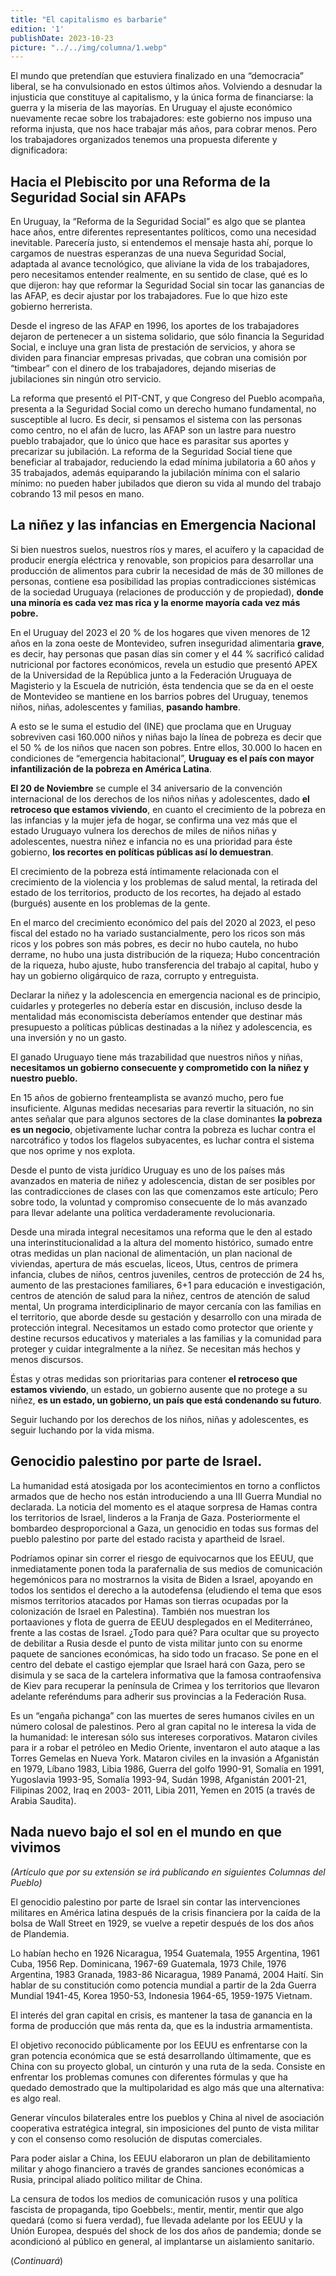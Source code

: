 ```yaml
---
title: "El capitalismo es barbarie"
edition: '1'
publishDate: 2023-10-23
picture: "../../img/columna/1.webp"
---
```

El mundo que pretendían que estuviera finalizado en una “democracia” liberal, se ha convulsionado en estos últimos años. Volviendo a desnudar la injusticia que constituye al capitalismo, y la única forma de financiarse: la guerra y la miseria de las mayorías. En Uruguay el ajuste económico nuevamente recae sobre los trabajadores: este gobierno nos impuso una reforma injusta, que nos hace trabajar más años, para cobrar menos. Pero los trabajadores organizados tenemos una propuesta diferente y dignificadora:


## Hacia el Plebiscito por una Reforma de la Seguridad Social sin AFAPs

En Uruguay, la “Reforma de la Seguridad Social” es algo que se plantea hace años, entre diferentes representantes políticos, como una necesidad inevitable. Parecería justo, si entendemos el mensaje hasta ahí, porque lo cargamos de nuestras esperanzas de una nueva Seguridad Social, adaptada al avance tecnológico, que aliviane la vida de los trabajadores, pero necesitamos entender realmente, en su sentido de clase, qué es lo que dijeron: hay que reformar la Seguridad Social sin tocar las ganancias de las AFAP, es decir ajustar por los trabajadores. Fue lo que hizo este gobierno herrerista.

Desde el ingreso de las AFAP en 1996, los aportes de los trabajadores dejaron de pertenecer a un sistema solidario, que sólo financia la Seguridad Social, e incluye una gran lista de prestación de servicios, y ahora se dividen para financiar empresas privadas, que cobran una comisión por “timbear” con el dinero de los trabajadores, dejando miserias de jubilaciones sin ningún otro servicio.

La reforma que presentó el PIT-CNT, y que Congreso del Pueblo acompaña, presenta a la Seguridad Social como un derecho humano fundamental, no susceptible al lucro. Es decir, si pensamos el sistema con las personas como centro, no el afán de lucro, las AFAP son un lastre para nuestro pueblo trabajador, que lo único que hace es parasitar sus aportes y precarizar su jubilación. La reforma de la Seguridad Social tiene que beneficiar al trabajador, reduciendo la edad mínima jubilatoria a 60 años y 35 trabajados, además equiparando la jubilación mínima con el salario mínimo: no pueden haber jubilados que dieron su vida al mundo del trabajo cobrando 13 mil pesos en mano.


## La niñez y las infancias en Emergencia Nacional

Si bien nuestros suelos, nuestros ríos y mares, el acuífero y la capacidad de producir energía eléctrica y renovable, son propicios para desarrollar una producción de alimentos para cubrir la necesidad de más de 30 millones de personas, contiene esa posibilidad las propias contradicciones sistémicas de la sociedad Uruguaya (relaciones de producción y de propiedad), **donde una minoría es cada vez mas rica y la enorme mayoría cada vez más pobre.**

En el Uruguay del 2023 el 20 % de los hogares que viven menores de 12 años en la zona oeste de Montevideo, sufren inseguridad alimentaria **grave**, es decir, hay personas que pasan días sin comer y el 44 % sacrificó calidad nutricional por factores económicos, revela un estudio que presentó APEX de la Universidad de la República junto a la Federación Uruguaya de Magisterio y la Escuela de nutrición, ésta tendencia que se da en el oeste de Montevideo se mantiene en los barrios pobres del Uruguay, tenemos niños, niñas, adolescentes y familias, **pasando hambre**.

A esto se le suma el estudio del (INE) que proclama que en Uruguay sobreviven casi 160.000 niños y niñas bajo la línea de pobreza es decir que el 50 % de los niños que nacen son pobres. Entre ellos, 30.000 lo hacen en condiciones de “emergencia habitacional”, **Uruguay es el país con mayor infantilización de la pobreza en América Latina**.

**El 20 de Noviembre** se cumple el 34 aniversario de la convención internacional de los derechos de los niños niñas y adolescentes, dado **el retroceso que estamos viviendo**, en cuanto el crecimiento de la pobreza en las infancias y la mujer jefa de hogar, se confirma una vez más que el estado Uruguayo vulnera los derechos de miles de niños niñas y adolescentes, nuestra niñez e infancia no es una prioridad para éste gobierno, **los recortes en políticas públicas así lo demuestran**.

El crecimiento de la pobreza está íntimamente relacionada con el crecimiento de la violencia y los problemas de salud mental, la retirada del estado de los territorios, producto de los recortes, ha dejado al estado (burgués) ausente en los problemas de la gente.

En el marco del crecimiento económico del país del 2020 al 2023, el peso fiscal del estado no ha variado sustancialmente, pero los ricos son más ricos y los pobres son más pobres, es decir no hubo cautela, no hubo derrame, no hubo una justa distribución de la riqueza; Hubo concentración de la riqueza, hubo ajuste, hubo transferencia del trabajo al capital, hubo y hay un gobierno oligárquico de raza, corrupto y entreguista.

Declarar la niñez y la adolescencia en emergencia nacional es de principio, cuidarles y protegerles no debería estar en discusión, incluso desde la mentalidad más economiscista deberíamos entender que destinar más presupuesto a políticas públicas destinadas a la niñez y adolescencia, es una inversión y no un gasto.

El ganado Uruguayo tiene más trazabilidad que nuestros niños y niñas, **necesitamos un gobierno consecuente y comprometido con la niñez y nuestro pueblo.**

En 15 años de gobierno frenteamplista se avanzó mucho, pero fue insuficiente. Algunas medidas necesarias para revertir la situación, no sin antes señalar que para algunos sectores de la clase dominantes **la pobreza es un negocio**, objetivamente luchar contra la pobreza es luchar contra el narcotráfico y todos los flagelos subyacentes, es luchar contra el sistema que nos oprime y nos explota.

Desde el punto de vista jurídico Uruguay es uno de los países más avanzados en materia de niñez y adolescencia, distan de ser posibles por las contradicciones de clases con las que comenzamos este artículo; Pero sobre todo, la voluntad y compromiso consecuente de lo más avanzado para llevar adelante una política verdaderamente revolucionaria.

Desde una mirada integral necesitamos una reforma que le den al estado una interinstitucionalidad a la altura del momento histórico, sumado entre otras medidas un plan nacional de alimentación, un plan nacional de viviendas, apertura de más escuelas, liceos, Utus, centros de primera infancia, clubes de niños, centros juveniles, centros de protección de 24 hs, aumento de las prestaciones familiares, 6+1 para educación e investigación, centros de atención de salud para la niñez, centros de atención de salud mental, Un programa interdiciplinario de mayor cercanía con las familias en el territorio, que aborde desde su gestación y desarrollo con una mirada de protección integral. Necesitamos un estado como protector que oriente y destine recursos educativos y materiales a las familias y la comunidad para proteger y cuidar integralmente a la niñez. Se necesitan más hechos y menos discursos.

Éstas y otras medidas son prioritarias para contener **el retroceso que estamos viviendo**, un estado, un gobierno ausente que no protege a su niñez, **es un estado, un gobierno, un país que está condenando su futuro**.

Seguir luchando por los derechos de los niños, niñas y adolescentes, es seguir luchando por la vida misma.


## Genocidio palestino por parte de Israel.

La humanidad está atosigada por los acontecimientos en torno a conflictos armados que de hecho nos están introduciendo a una III Guerra Mundial no declarada. La noticia del momento es el ataque sorpresa de Hamas contra los territorios de Israel, linderos a la Franja de Gaza. Posteriormente el bombardeo desproporcional a Gaza, un genocidio en todas sus formas del pueblo palestino por parte del estado racista y apartheid de Israel.

Podríamos opinar sin correr el riesgo de equivocarnos que los EEUU, que inmediatamente ponen toda la parafernalia de sus medios de comunicación hegemónicos para no mostrarnos la visita de Biden a Israel, apoyando en todos los sentidos el derecho a la autodefensa (eludiendo el tema que esos mismos territorios atacados por Hamas son tierras ocupadas por la colonización de Israel en Palestina). También nos muestran los portaaviones y flota de guerra de EEUU desplegados en el Mediterráneo, frente a las costas de Israel. ¿Todo para qué? Para ocultar que su proyecto de debilitar a Rusia desde el punto de vista militar junto con su enorme paquete de sanciones económicas, ha sido todo un fracaso. Se pone en el centro del debate el castigo ejemplar que Israel hará con Gaza, pero se disimula y se saca de la cartelera informativa que la famosa contraofensiva de Kiev para recuperar la península de Crimea y los territorios que llevaron adelante referéndums para adherir sus provincias a la Federación Rusa.

Es un “engaña pichanga” con las muertes de seres humanos civiles en un número colosal de palestinos. Pero al gran capital no le interesa la vida de la humanidad: le interesan sólo sus intereses corporativos. Mataron civiles para ir a robar el petróleo en Medio Oriente, inventaron el auto ataque  a las Torres Gemelas en Nueva York. Mataron civiles en la invasión a Afganistán en 1979, Líbano 1983, Libia 1986,  Guerra del golfo 1990-91, Somalía en 1991, Yugoslavia 1993-95, Somalía 1993-94, Sudán 1998, Afganistán 2001-21, Filipinas 2002, Iraq en 2003- 2011, Libia 2011, Yemen en 2015 (a través de Arabia Saudita).


## Nada nuevo bajo el sol en el mundo en que vivimos

_(Artículo que por su extensión se irá publicando en siguientes Columnas del Pueblo)_

El genocidio palestino por parte de Israel sin contar las intervenciones militares en América latina después de la crisis financiera por la caída de la bolsa de Wall Street en 1929, se vuelve a repetir después de los dos años de Plandemia.

Lo habían hecho en 1926 Nicaragua, 1954 Guatemala, 1955 Argentina, 1961 Cuba, 1956 Rep. Dominicana, 1967-69 Guatemala, 1973 Chile, 1976 Argentina, 1983 Granada, 1983-86 Nicaragua, 1989 Panamá, 2004 Haití. Sin hablar de su constitución como potencia mundial a partir de la 2da Guerra Mundial 1941-45, Korea 1950-53, Indonesia 1964-65, 1959-1975 Vietnam.

El interés del gran capital en crisis, es mantener la tasa de ganancia en la forma de producción que más renta da, que es la industria armamentista.

El objetivo reconocido públicamente por los EEUU es enfrentarse con la gran potencia económica que se está desarrollando últimamente, que es China con su proyecto global, un cinturón y una ruta de la seda.  Consiste en enfrentar los problemas comunes con diferentes fórmulas y que ha quedado demostrado que la multipolaridad es algo más que una alternativa: es algo real.

Generar vínculos bilaterales entre los pueblos y China al nivel de asociación cooperativa estratégica integral, sin imposiciones  del punto de vista militar y con el consenso como resolución de disputas comerciales.

Para poder aislar a China, los EEUU elaboraron un plan de debilitamiento militar y ahogo financiero a través de grandes sanciones económicas a Rusia, principal aliado político militar de China.

La censura de todos los medios de comunicación rusos y una política fascista de propaganda, tipo Goebbels:, mentir, mentir, mentir que algo quedará (como si fuera verdad), fue llevada adelante por los EEUU y la Unión Europea, después del shock de los dos años de pandemia; donde se acondicionó al público en general, al implantarse un aislamiento sanitario.

(_Continuará_)